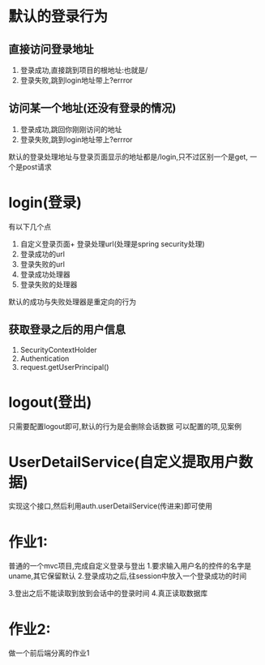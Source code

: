 # 默认的登录行为
## 直接访问登录地址
1. 登录成功,直接跳到项目的根地址:也就是/
2. 登录失败,跳到login地址带上?errror

## 访问某一个地址(还没有登录的情况)
1. 登录成功,跳回你刚刚访问的地址
2. 登录失败,跳到login地址带上?errror


默认的登录处理地址与登录页面显示的地址都是/login,只不过区别一个是get,
一个是post请求

# login(登录)
有以下几个点
1. 自定义登录页面+ 登录处理url(处理是spring security处理)
2. 登录成功的url
3. 登录失败的url
4. 登录成功处理器
5. 登录失败的处理器

默认的成功与失败处理器是重定向的行为

## 获取登录之后的用户信息
1. SecurityContextHolder
2. Authentication
3. request.getUserPrincipal()

# logout(登出)

只需要配置logout即可,默认的行为是会删除会话数据
可以配置的项,见案例
# UserDetailService(自定义提取用户数据)
实现这个接口,然后利用auth.userDetailService(传进来)即可使用


# 作业1:
普通的一个mvc项目,完成自定义登录与登出
1.要求输入用户名的控件的名字是uname,其它保留默认
2.登录成功之后,往session中放入一个登录成功的时间

3.登出之后不能读取到放到会话中的登录时间
4.真正读取数据库

# 作业2:
做一个前后端分离的作业1